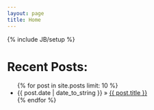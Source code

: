 ```yaml
---
layout: page
title: Home 
---
```

{% include JB/setup %}

# Recent Posts: #

<ul class="posts">
  {% for post in site.posts limit: 10 %}
    <li><span>{{ post.date | date_to_string }}</span> &raquo; <a href="{{ BASE_PATH }}{{ post.url }}">{{ post.title }}</a></li>
  {% endfor %}
</ul>

